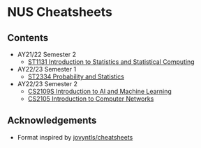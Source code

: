 # NUS Cheatsheets

## Contents

- AY21/22 Semester 2
  - [ST1131 Introduction to Statistics and Statistical Computing](ST1131/st1131-cheatsheet.pdf)
- AY22/23 Semester 1
  - [ST2334 Probability and Statistics](ST2334/st2334-cheatsheet.pdf)
- AY22/23 Semester 2
  - [CS2109S Introduction to AI and Machine Learning](CS2109S/cs2109s-cheatsheet.pdf)
  - [CS2105 Introduction to Computer Networks](CS2105/cs2105-cheatsheet.pdf)

## Acknowledgements

- Format inspired by [jovyntls/cheatsheets](https://github.com/jovyntls/cheatsheets)
